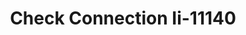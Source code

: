 ---
f_zip-code: 35007
f_state-code: AL
title: Check Connection Ii-11140
f_phone: 205-664-4284
f_city-only: Alabaster
f_address: 1207 1St Street North Alabaster
f_location-unique-id: '11140'
slug: check-connection-ii-11140
updated-on: '2024-05-30T13:46:58.046Z'
created-on: '2024-05-30T13:36:59.803Z'
published-on: '2024-05-30T13:54:32.469Z'
f_city-state: cms/city/alabaster-al.md
f_company: cms/company/check-connection-ii.md
f_state: cms/state/alabama.md
layout: '[payday-loan].html'
tags: payday-loan
---